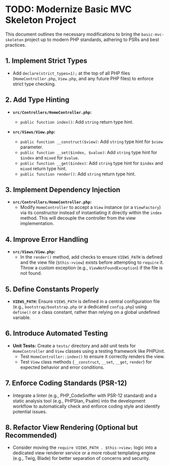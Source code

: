 # TODO: Modernize Basic MVC Skeleton Project

This document outlines the necessary modifications to bring the `basic-mvc-skeleton` project up to modern PHP standards, adhering to PSRs and best practices.

## 1. Implement Strict Types

*   Add `declare(strict_types=1);` at the top of all PHP files (`HomeController.php`, `View.php`, and any future PHP files) to enforce strict type checking.

## 2. Add Type Hinting

*   **`src/Controllers/HomeController.php`:**
    *   `public function index()`: Add `string` return type hint.

*   **`src/Views/View.php`:**
    *   `public function __construct($view)`: Add `string` type hint for `$view` parameter.
    *   `public function __set($index, $value)`: Add `string` type hint for `$index` and `mixed` for `$value`.
    *   `public function __get($index)`: Add `string` type hint for `$index` and `mixed` return type hint.
    *   `public function render()`: Add `string` return type hint.

## 3. Implement Dependency Injection

*   **`src/Controllers/HomeController.php`:**
    *   Modify `HomeController` to accept a `View` instance (or a `ViewFactory`) via its constructor instead of instantiating it directly within the `index` method. This will decouple the controller from the view implementation.

## 4. Improve Error Handling

*   **`src/Views/View.php`:**
    *   In the `render()` method, add checks to ensure `VIEWS_PATH` is defined and the view file (`$this->view`) exists before attempting to `require` it. Throw a custom exception (e.g., `ViewNotFoundException`) if the file is not found.

## 5. Define Constants Properly

*   **`VIEWS_PATH`:** Ensure `VIEWS_PATH` is defined in a central configuration file (e.g., `bootstrap/bootstrap.php` or a dedicated `config.php`) using `define()` or a class constant, rather than relying on a global undefined variable.

## 6. Introduce Automated Testing

*   **Unit Tests:** Create a `tests/` directory and add unit tests for `HomeController` and `View` classes using a testing framework like PHPUnit.
    *   Test `HomeController::index()` to ensure it correctly renders the view.
    *   Test `View` class methods (`__construct`, `__set`, `__get`, `render`) for expected behavior and error conditions.

## 7. Enforce Coding Standards (PSR-12)

*   Integrate a linter (e.g., PHP_CodeSniffer with PSR-12 standard) and a static analysis tool (e.g., PHPStan, Psalm) into the development workflow to automatically check and enforce coding style and identify potential issues.

## 8. Refactor View Rendering (Optional but Recommended)

*   Consider moving the `require VIEWS_PATH . $this->view;` logic into a dedicated view renderer service or a more robust templating engine (e.g., Twig, Blade) for better separation of concerns and security.
